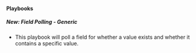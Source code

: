 
#### Playbooks
##### New: Field Polling - Generic
- This playbook will poll a field for whether a value exists and whether it contains a specific value.